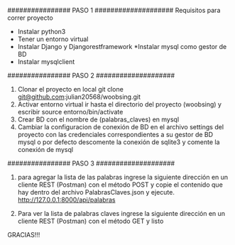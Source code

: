 
################ PASO 1 ####################
Requisitos para correr proyecto
 * Instalar python3
 * Tener un entorno virtual
 * Instalar Django y Djangorestframework
 *Instalar mysql como gestor de BD
 * Instalar mysqlclient
 
################ PASO 2 ####################
1. Clonar el proyecto en local
   git clone git@github.com:julian20568/woobsing.git
2. Activar entorno virtual
   ir hasta el directorio del proyecto (woobsing) y escribir source entorno/bin/activate
3. Crear BD con el nombre de (palabras_claves) en mysql
4. Cambiar la configuracion de conexión de BD en el archivo settings del proyecto con las credenciales correspondientes a su gestor de BD mysql 
   o por defecto descomente la conexión de sqlite3 y comente la conexión de mysql

################ PASO 3 ####################
1. para agregar la lista de las palabras ingrese la siguiente dirección en un cliente REST (Postman) con el método POST y copie el contenido que 
   hay dentro del archivo PalabrasClaves.json y ejecute.
   http://127.0.0.1:8000/api/palabras
   
2. Para ver la lista de palabras claves ingrese la siguiente dirección en un cliente REST (Postman) con el método GET y listo

GRACIAS!!!
